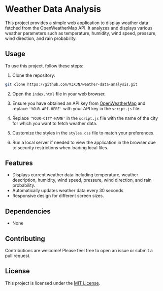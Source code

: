 # Weather Data Analysis

This project provides a simple web application to display weather data fetched from the OpenWeatherMap API. It analyzes and displays various weather parameters such as temperature, humidity, wind speed, pressure, wind direction, and rain probability.

## Usage

To use this project, follow these steps:

1. Clone the repository:

```bash
git clone https://github.com/V3X3N/weather-data-analysis.git
```

2. Open the `index.html` file in your web browser.

3. Ensure you have obtained an API key from [OpenWeatherMap](https://openweathermap.org/api) and replace `'YOUR-API-HERE'` with your API key in the `script.js` file.

4. Replace `'YOUR-CITY-NAME'` in the `script.js` file with the name of the city for which you want to fetch weather data.

5. Customize the styles in the `styles.css` file to match your preferences.

6. Run a local server if needed to view the application in the browser due to security restrictions when loading local files.

## Features

- Displays current weather data including temperature, weather description, humidity, wind speed, pressure, wind direction, and rain probability.
- Automatically updates weather data every 30 seconds.
- Responsive design for different screen sizes.

## Dependencies

- None

## Contributing

Contributions are welcome! Please feel free to open an issue or submit a pull request.

## License

This project is licensed under the [MIT License](https://en.wikipedia.org/wiki/MIT_License).
